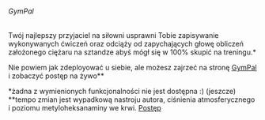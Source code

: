 ###### GymPal
Twój najlepszy przyjaciel na siłowni usprawni Tobie zapisywanie wykonywanych ćwiczeń oraz odciąży od zapychających głowę obliczeń założonego ciężaru na sztandze abyś mógł się w 100% skupić na treningu.\*

Nie powiem jak zdeployować u siebie, ale możesz zajrzeć na stronę [GymPal](http://zwirex.netlify.com "GymPal") i zobaczyć postęp na żywo\*\*

\*żadna z wymienionych funkcjonalności nie jest dostępna :) (jeszcze)
\*\*tempo zmian jest wypadkową nastroju autora, ciśnienia atmosferycznego i poziomu metyloheksanaminy we krwi. [Postęp](https://pl.wikipedia.org/wiki/Post%C4%99p "Postęp") 
